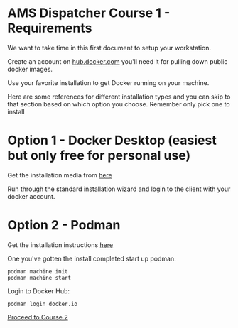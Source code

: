 # AMS Dispatcher Course 1 - Requirements

We want to take time in this first document to setup your workstation.

Create an account on [hub.docker.com](https://hub.docker.com/signup) you'll need it for pulling down public docker images.

Use your favorite installation to get Docker running on your machine.

Here are some references for different installation types and you can skip to that section based on which option you choose.  Remember only pick one to install

# Option 1 - Docker Desktop (easiest but only free for personal use)

Get the installation media from [here](https://www.docker.com/products/docker-desktop/)

Run through the standard installation wizard and login to the client with your docker account.

# Option 2 - Podman

Get the installation instructions [here](https://podman.io/docs/installation)

One you've gotten the install completed start up podman:

```
podman machine init
podman machine start
```

Login to Docker Hub:

```
podman login docker.io
```

[ Proceed to Course 2 ](../Course2/)
